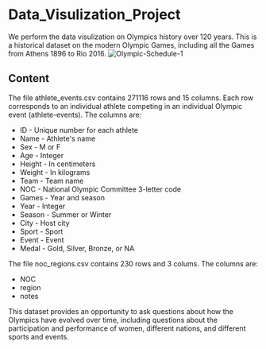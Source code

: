 # Data_Visulization_Project
We perform the data visulization on Olympics history over 120 years. This is a historical dataset on the modern Olympic Games, including all the Games from Athens 1896 to Rio 2016.
![Olympic-Schedule-1](https://user-images.githubusercontent.com/60399242/145331093-15f6ffac-ce50-4660-8644-d48f8ccde192.jpg)

## Content

The file athlete_events.csv contains 271116 rows and 15 columns. Each row corresponds to an individual athlete competing in an individual Olympic event (athlete-events). The columns are:

- ID - Unique number for each athlete
- Name - Athlete's name
- Sex - M or F
- Age - Integer
- Height - In centimeters
- Weight - In kilograms
- Team - Team name
- NOC - National Olympic Committee 3-letter code
- Games - Year and season
- Year - Integer
- Season - Summer or Winter
- City - Host city
- Sport - Sport
- Event - Event
- Medal - Gold, Silver, Bronze, or NA

The file noc_regions.csv contains 230 rows and 3 colums. The columns are:
- NOC
- region
- notes

This dataset provides an opportunity to ask questions about how the Olympics have evolved over time, including questions about the participation and performance of women, different nations, and different sports and events.
